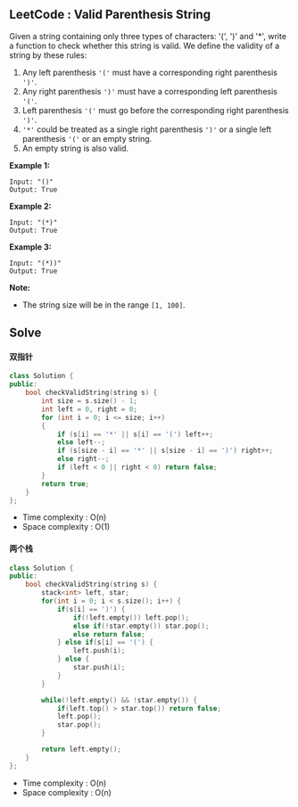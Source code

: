 ## LeetCode : Valid Parenthesis String

Given a string containing only three types of characters: '(', ')' and '*', write a function to check whether this string is valid. We define the validity of a string by these rules:

1. Any left parenthesis `'('` must have a corresponding right parenthesis `')'`.
2. Any right parenthesis `')'` must have a corresponding left parenthesis `'('`.
3. Left parenthesis `'('` must go before the corresponding right parenthesis `')'`.
4. `'*'` could be treated as a single right parenthesis `')'` or a single left parenthesis `'('` or an empty string.
5. An empty string is also valid.


**Example 1:**

```
Input: "()"
Output: True
```

**Example 2:**

```
Input: "(*)"
Output: True
```

**Example 3:**

```
Input: "(*))"
Output: True
```

**Note:**

* The string size will be in the range `[1, 100]`.


## Solve

#### 双指针

```c++
class Solution {
public:
    bool checkValidString(string s) {
        int size = s.size() - 1;
        int left = 0, right = 0;
        for (int i = 0; i <= size; i++)
        {
            if (s[i] == '*' || s[i] == '(') left++;
            else left--;
            if (s[size - i] == '*' || s[size - i] == ')') right++;
            else right--;
            if (left < 0 || right < 0) return false;
        }
        return true;
    }
};
```

* Time complexity : O(n)
* Space complexity : O(1)

#### 两个栈

```c++
class Solution {
public:
    bool checkValidString(string s) {
        stack<int> left, star;
        for(int i = 0; i < s.size(); i++) {
            if(s[i] == ')') {
                if(!left.empty()) left.pop();
                else if(!star.empty()) star.pop();
                else return false;
            } else if(s[i] == '(') {
                left.push(i);
            } else {
                star.push(i);
            }
        }

        while(!left.empty() && !star.empty()) {
            if(left.top() > star.top()) return false;
            left.pop();
            star.pop();
        }

        return left.empty();
    }
};
```

* Time complexity : O(n)
* Space complexity : O(n)


